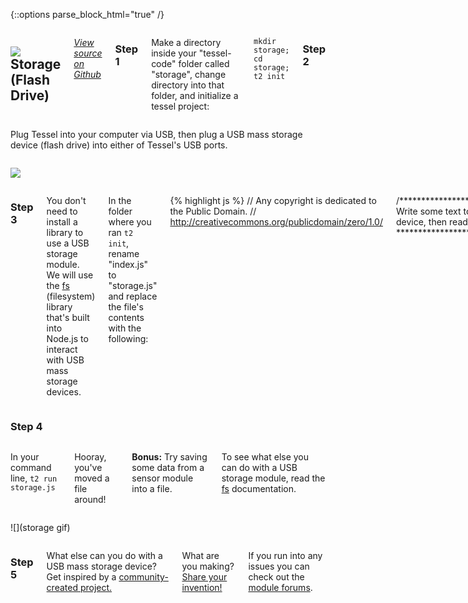 {::options parse_block_html="true" /}

<div class="row">
<div class="large-12 columns">

## <img class="constrain-sm" src="https://s3.amazonaws.com/technicalmachine-assets/technical-io/modules/usb.png"> Storage (Flash Drive)

[<i class="fa fa-github"> View source on Github</i>](https://github.com/nodejs/node/blob/master/lib/fs.js)

### Step 1

Make a directory inside your "tessel-code" folder called "storage", change directory into that folder, and initialize a tessel project:

`mkdir storage; cd storage; t2 init`

### Step 2
</div>
</div>

<div class="row">
<div class="large-6 columns">

Plug Tessel into your computer via USB, then plug a USB mass storage device (flash drive) into either of Tessel's USB ports.

</div>
<div class="large-6 columns">

![](http://i.imgur.com/uifn1p7.jpg)

</div>
</div>

<div class="row">
<div class="large-12 columns">

### Step 3

You don't need to install a library to use a USB storage module. We will use the [fs](https://nodejs.org/api/fs.html) (filesystem) library that's built into Node.js to interact with USB mass storage devices.

In the folder where you ran `t2 init`, rename "index.js" to "storage.js" and replace the file's contents with the following:

{% highlight js %}
// Any copyright is dedicated to the Public Domain.
// http://creativecommons.org/publicdomain/zero/1.0/

/*********************************************
Write some text to a file on a USB mass storage
device, then read it back.
*********************************************/

// Import the fs library
var fs = require('fs');
var path = require('path');
var mountPoint = '/mnt/sda1'; // The first flash drive you plug in will be mounted here, the second will be at '/mnt/sdb1'
var filepath = path.join(mountPoint, 'myFile.txt');

var textToWrite = 'Hello Tessel!';

// Write the text to a file on the flash drive
fs.writeFile(filepath, textToWrite, function () {
  console.log('Wrote', textToWrite, 'to', filepath, 'on USB mass storage device.');
});

// Read the text we wrote from the file
fs.readFile(filepath, function (err, data) {
  console.log('Read', data.toString(), 'from USB mass storage device.');
});
{% endhighlight %}

Save the file.

</div>
</div>

<div class="row">
<div class="large-12 columns">

### Step 4

</div>
</div>

<div class="row">
<div class="large-6 columns">

In your command line, `t2 run storage.js`

Hooray, you've moved a file around!

**Bonus:** Try saving some data from a sensor module into a file.

To see what else you can do with a USB storage module, read the [fs](https://nodejs.org/api/fs.html) documentation.

</div>
<div class="large-6 columns">

![](storage gif)

</div>
</div>

<div class="row">
<div class="large-12 columns">

### Step 5

What else can you do with a USB mass storage device? Get inspired by a [community-created project.](http://tessel.io/projects)

What are you making? [Share your invention!](//tessel.io/projects)

If you run into any issues you can check out the [module forums](http://forums.tessel.io/c/modules).

</div>
</div>
